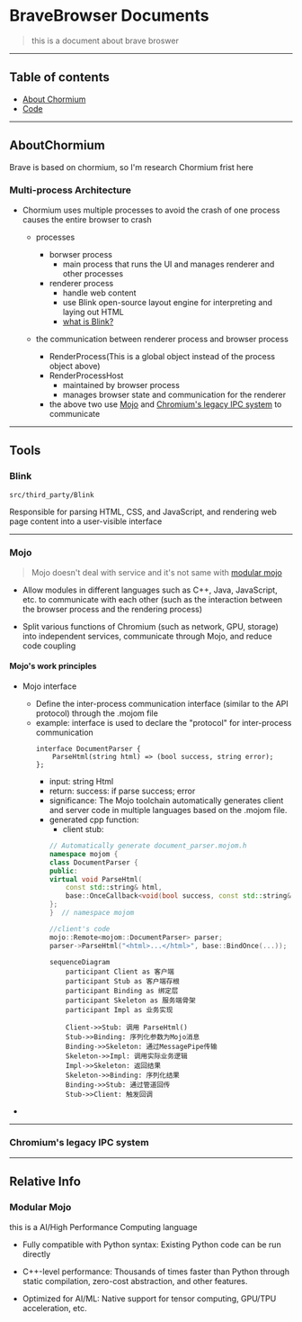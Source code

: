 # BraveBrowser Documents

> this is a document about brave broswer

---

## Table of contents

- [About Chormium](#aboutchormium)
- [Code](#tools)

---

## AboutChormium
Brave is based on chormium, so I'm research Chormium frist here

### Multi-process Architecture

- Chormium uses multiple processes to avoid the crash of one process causes the entire browser to crash
    - processes
        - borwser process
            -  main process that runs the UI and manages renderer and other processes
        - renderer process
            -  handle web content
            - use Blink open-source layout engine for interpreting and laying out HTML
            - [what is Blink?](#blink)
                
    - the communication between renderer process and browser process
        - RenderProcess(This is a global object instead of the process object above)
        - RenderProcessHost
            - maintained by browser process
            - manages browser state and communication for the renderer
        - the above two use [Mojo](#mojo) and [Chromium's legacy IPC system](#chromiums-legacy-ipc-system) to communicate

---



## Tools

### Blink

    src/third_party/Blink

Responsible for parsing HTML, CSS, and JavaScript, and rendering web page content into a user-visible interface

---

### Mojo
> Mojo doesn't deal with service
> and it's not same with [modular mojo](#modular-mojo)

- Allow modules in different languages ​​such as C++, Java, JavaScript, etc. to communicate with each other (such as the interaction between the browser process and the rendering process)

- Split various functions of Chromium (such as network, GPU, storage) into independent services, communicate through Mojo, and reduce code coupling

#### Mojo's work principles

- Mojo interface
    - Define the inter-process communication interface (similar to the API protocol) through the .mojom file
    - example: interface is used to declare the "protocol" for inter-process communication
        ```mojom
        interface DocumentParser {
            ParseHtml(string html) => (bool success, string error);
        };
        ```
        - input: string Html
        - return: success: if parse success; error 
        - significance: The Mojo toolchain automatically generates client and server code in multiple languages ​​based on the .mojom file.
        - generated cpp function:
            - client stub: 
            ```cpp
            // Automatically generate document_parser.mojom.h
            namespace mojom {
            class DocumentParser {
            public:
            virtual void ParseHtml(
                const std::string& html,
                base::OnceCallback<void(bool success, const std::string& error)> callback) = 0;
            };
            }  // namespace mojom

            //client's code
            mojo::Remote<mojom::DocumentParser> parser;  
            parser->ParseHtml("<html>...</html>", base::BindOnce(...));
            ```
            ```mermaid
            sequenceDiagram
                participant Client as 客户端
                participant Stub as 客户端存根
                participant Binding as 绑定层
                participant Skeleton as 服务端骨架
                participant Impl as 业务实现

                Client->>Stub: 调用 ParseHtml()
                Stub->>Binding: 序列化参数为Mojo消息
                Binding->>Skeleton: 通过MessagePipe传输
                Skeleton->>Impl: 调用实际业务逻辑
                Impl->>Skeleton: 返回结果
                Skeleton->>Binding: 序列化结果
                Binding->>Stub: 通过管道回传
                Stub->>Client: 触发回调
            ```
        
- 
    
---

### Chromium's legacy IPC system

---

## Relative Info

### Modular Mojo
this is a AI/High Performance Computing language

- Fully compatible with Python syntax: Existing Python code can be run directly

- C++-level performance: Thousands of times faster than Python through static compilation, zero-cost abstraction, and other features.

- Optimized for AI/ML: Native support for tensor computing, GPU/TPU acceleration, etc.